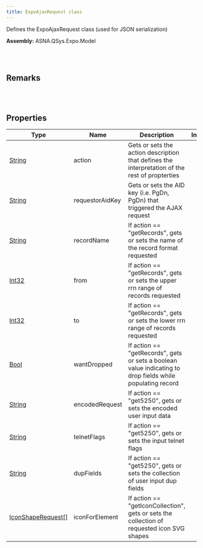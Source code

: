 ```yaml
---
title: ExpoAjaxRequest class
---
```


Defines the ExpoAjaxRequest class (used for JSON serialization)

**Assembly:** ASNA.QSys.Expo.Model

<br>
<br>

## Remarks

<br>
<br>

## Properties

| Type | Name | Description | Indexer
| --- | --- | --- | --- 
| [String](https://docs.microsoft.com/en-us/dotnet/api/system.string?view=net-5.0) | action | Gets or sets the action description that defines the interpretation of the rest of propterties | 
| [String](https://docs.microsoft.com/en-us/dotnet/api/system.string?view=net-5.0) | requestorAidKey | Gets or sets the AID key (i.e. PgDn, PgDn) that triggered the AJAX request | 
| [String](https://docs.microsoft.com/en-us/dotnet/api/system.string?view=net-5.0) | recordName | If action == "getRecords", gets or sets the name of the record format requested | 
| [Int32](https://docs.microsoft.com/en-us/dotnet/api/system.int32?view=net-5.0) | from | If action == "getRecords", gets or sets the upper rrn range of records requested | 
| [Int32](https://docs.microsoft.com/en-us/dotnet/api/system.int32?view=net-5.0) | to | If action == "getRecords", gets or sets the lower rrn range of records requested | 
| [Bool](https://docs.microsoft.com/en-us/dotnet/api/system.boolean?view=net-5.0) | wantDropped | If action == "getRecords", gets or sets a boolean value indicating to drop fields while populating record | 
| [String](https://docs.microsoft.com/en-us/dotnet/api/system.string?view=net-5.0) | encodedRequest | If action == "get5250", gets or sets the encoded user input data | 
| [String](https://docs.microsoft.com/en-us/dotnet/api/system.string?view=net-5.0) | telnetFlags | If action == "get5250", gets or sets the input telnet flags | 
| [String](https://docs.microsoft.com/en-us/dotnet/api/system.string?view=net-5.0) | dupFields | If action == "get5250", gets or sets the collection of user input dup fields | 
| [IconShapeRequest[]]() | iconForElement | If action == "getIconCollection", gets or sets the collection of requested icon SVG shapes | 

<br>
<br>

